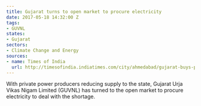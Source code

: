```yaml
---
title: Gujarat turns to open market to procure electricity
date: 2017-05-18 14:32:00 Z
tags:
- GUVNL
states:
- Gujarat
sectors:
- Climate Change and Energy
sources:
- name: Times of India
  url: http://timesofindia.indiatimes.com/city/ahmedabad/gujarat-buys-power-from-open-market/articleshow/58663460.cms
---
```


With private power producers reducing supply to the state, Gujarat Urja Vikas Nigam Limited (GUVNL) has turned to the open market to procure electricity to deal with the shortage.
